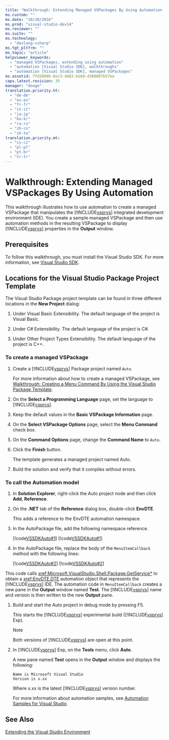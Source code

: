 ```yaml
---
title: "Walkthrough: Extending Managed VSPackages By Using Automation | testtitle"
ms.custom: ""
ms.date: "10/20/2016"
ms.prod: "visual-studio-dev14"
ms.reviewer: ""
ms.suite: ""
ms.technology: 
  - "devlang-csharp"
ms.tgt_pltfrm: ""
ms.topic: "article"
helpviewer_keywords: 
  - "managed VSPackages, extending using automation"
  - "automation [Visual Studio SDK], walkthroughs"
  - "automation [Visual Studio SDK], managed VSPackages"
ms.assetid: 7fd2000b-8ec3-4d83-b169-d38008fb57ee
caps.latest.revision: 35
manager: "douge"
translation.priority.ht: 
  - "de-de"
  - "es-es"
  - "fr-fr"
  - "it-it"
  - "ja-jp"
  - "ko-kr"
  - "ru-ru"
  - "zh-cn"
  - "zh-tw"
translation.priority.mt: 
  - "cs-cz"
  - "pl-pl"
  - "pt-br"
  - "tr-tr"
---
```

# Walkthrough: Extending Managed VSPackages By Using Automation
This walkthrough illustrates how to use automation to create a managed VSPackage that manipulates the [!INCLUDE[vsprvs](../code-quality/includes/vsprvs_md.md)] integrated development environment (IDE). You create a sample managed VSPackage and then use automation methods in the resulting VSPackage to display [!INCLUDE[vsprvs](../code-quality/includes/vsprvs_md.md)] properties in the **Output** window.  
  
## Prerequisites  
 To follow this walkthrough, you must install the Visual Studio SDK. For more information, see [Visual Studio SDK](../extensibility/visual-studio-sdk.md).  
  
## Locations for the Visual Studio Package Project Template  
 The Visual Studio Package project template can be found in three different locations in the **New Project** dialog:  
  
1.  Under Visual Basic Extensibility. The default language of the project is Visual Basic.  
  
2.  Under C# Extensibility. The default language of the project is C#.  
  
3.  Under Other Project Types Extensibility. The default language of the project is C++.  
  
### To create a managed VSPackage  
  
1.  Create a [!INCLUDE[vsprvs](../code-quality/includes/vsprvs_md.md)] Package project named `Auto`.  
  
     For more information about how to create a managed VSPackage, see [Walkthrough: Creating a Menu Command By Using the Visual Studio Package Template](../Topic/Walkthrough:%20Creating%20a%20Menu%20Command%20By%20Using%20the%20Visual%20Studio%20Package%20Template.md).  
  
2.  On the **Select a Programming Language** page, set the language to [!INCLUDE[csprcs](../data-tools/includes/csprcs_md.md)].  
  
3.  Keep the default values in the **Basic VSPackage Information** page.  
  
4.  On the **Select VSPackage Options** page, select the **Menu Command** check box.  
  
5.  On the **Command Options** page, change the **Command Name** to `Auto`.  
  
6.  Click the **Finish** button.  
  
     The template generates a managed project named Auto.  
  
7.  Build the solution and verify that it compiles without errors.  
  
### To call the Automation model  
  
1.  In **Solution Explorer**, right-click the Auto project node and then click **Add**, **Reference**.  
  
2.  On the **.NET** tab of the **Reference** dialog box, double-click **EnvDTE**.  
  
     This adds a reference to the EnvDTE automation namespace.  
  
3.  In the AutoPackage file, add the following namespace reference.  
  
     [!code[VSSDKAuto#1](../misc/codesnippet/CSharp/walkthrough--extending-managed-vspackages-by-using-automation_1.cs)]
[!code[VSSDKAuto#1](../misc/codesnippet/VisualBasic/walkthrough--extending-managed-vspackages-by-using-automation_1.vb)]  
  
4.  In the AutoPackage file, replace the body of the `MenuItemCallback` method with the following lines:  
  
     [!code[VSSDKAuto#2](../misc/codesnippet/CSharp/walkthrough--extending-managed-vspackages-by-using-automation_2.cs)]
[!code[VSSDKAuto#2](../misc/codesnippet/VisualBasic/walkthrough--extending-managed-vspackages-by-using-automation_2.vb)]  
  
 This code calls <xref:Microsoft.VisualStudio.Shell.Package.GetService*> to obtain a <xref:EnvDTE.DTE> automation object that represents the [!INCLUDE[vsprvs](../code-quality/includes/vsprvs_md.md)] IDE. The automation code in `MenuItemCallback` creates a new pane in the **Output** window named **Test**. The [!INCLUDE[vsprvs](../code-quality/includes/vsprvs_md.md)] name and version is then written to the new **Output** pane.  
  
1.  Build and start the Auto project in debug mode by pressing F5.  
  
     This starts the [!INCLUDE[vsprvs](../code-quality/includes/vsprvs_md.md)] experimental build ([!INCLUDE[vsprvs](../code-quality/includes/vsprvs_md.md)] Exp).  
  
    > [!NOTE]
    >  Both versions of [!INCLUDE[vsprvs](../code-quality/includes/vsprvs_md.md)] are open at this point.  
  
2.  In [!INCLUDE[vsprvs](../code-quality/includes/vsprvs_md.md)] Exp, on the **Tools** menu, click **Auto**.  
  
     A new pane named **Test** opens in the **Output** window and displays the following:  
  
    ```  
    Name is Microsoft Visual Studio  
    Version is x.xx  
    ```  
  
     Where x.xx is the latest [!INCLUDE[vsprvs](../code-quality/includes/vsprvs_md.md)] version number.  
  
     For more information about automation samples, see [Automation Samples for Visual Studio](http://www.microsoft.com/downloads/details.aspx?familyid=3ff9c915-30e5-430e-95b3-621dccd25150&displaylang=en).  
  
## See Also  
 [Extending the Visual Studio Environment](../Topic/Extending%20the%20Visual%20Studio%20Environment.md)